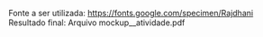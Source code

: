 Fonte a ser utilizada: https://fonts.google.com/specimen/Rajdhani
Resultado final: Arquivo mockup__atividade.pdf
